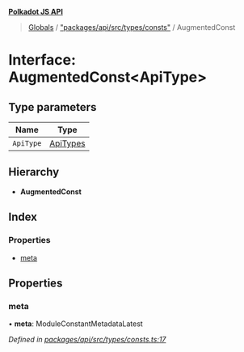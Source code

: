 **[Polkadot JS API](../README.md)**

> [Globals](../globals.md) / ["packages/api/src/types/consts"](../modules/_packages_api_src_types_consts_.md) / AugmentedConst

# Interface: AugmentedConst\<**ApiType**>

## Type parameters

Name | Type |
------ | ------ |
`ApiType` | [ApiTypes](../modules/_packages_api_src_types_base_.md#apitypes) |

## Hierarchy

* **AugmentedConst**

## Index

### Properties

* [meta](_packages_api_src_types_consts_.augmentedconst.md#meta)

## Properties

### meta

•  **meta**: ModuleConstantMetadataLatest

*Defined in [packages/api/src/types/consts.ts:17](https://github.com/polkadot-js/api/blob/d13e58fb3/packages/api/src/types/consts.ts#L17)*
